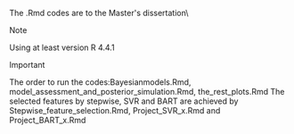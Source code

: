 The .Rmd codes are to the Master's dissertation\
> [!NOTE]
> Using at least version R 4.4.1

> [!IMPORTANT]
> The order to run the codes:Bayesianmodels.Rmd, model_assessment_and_posterior_simulation.Rmd, the_rest_plots.Rmd
> The selected features by stepwise, SVR and BART are achieved by Stepwise_feature_selection.Rmd, Project_SVR_x.Rmd and Project_BART_x.Rmd  
